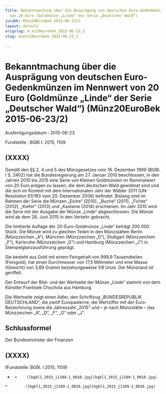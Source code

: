 ```yaml
---
Title: Bekanntmachung über die Ausprägung von deutschen Euro-Gedenkmünzen im Nennwert
  von 20 Euro (Goldmünze „Linde“ der Serie „Deutscher Wald“)
jurabk: Münz20EuroBek 2015-06-23/2
layout: default
origslug: m_nz20eurobek_2015-06-23_2
slug: muenz20eurobek_2015-06-23_2

---
```


# Bekanntmachung über die Ausprägung von deutschen Euro-Gedenkmünzen im Nennwert von 20 Euro (Goldmünze „Linde“ der Serie „Deutscher Wald“) (Münz20EuroBek 2015-06-23/2)

Ausfertigungsdatum
:   2015-06-23

Fundstelle
:   BGBl I: 2015, 1109


## (XXXX)

Gemäß den §§ 2, 4 und 5 des Münzgesetzes vom 16. Dezember 1999 (BGBl.
I S. 2402) hat die Bundesregierung am 27. Januar 2010 beschlossen, in
den Jahren 2010 bis 2015 eine Serie von Kleinen Goldmünzen im
Nominalwert von 20 Euro prägen zu lassen, die dem deutschen Wald
gewidmet sind und die sich im Kontext mit dem Internationalen Jahr der
Wälder 2011 (UN-
Resolution 61/193              vom 20. Dezember 2006) befindet.
Bislang sind im Rahmen der Serie die Münzen „Eiche“ (2010), „Buche“
(2011), „Fichte“ (2012), „Kiefer“ (2013) und „Kastanie (2014)
erschienen. Im Jahr 2015 wird die Serie mit der Ausgabe der Münze
„Linde“ abgeschlossen. Die Münze wird ab dem 26. Juni 2015 in den
Verkehr gebracht.

Die limitierte Auflage der 20-Euro-Goldmünze „Linde“ beträgt 200 000
Stück. Die Münze wird zu gleichen Teilen in den Münzstätten Berlin
(Münzzeichen „A“), München (Münzzeichen „D“), Stuttgart (Münzzeichen
„F“), Karlsruhe (Münzzeichen „G“) und Hamburg (Münzzeichen „J“) in
Stempelglanzausführung geprägt.

Sie besteht aus Gold mit einem Feingehalt von 999,9 Tausendteilen
(Feingold), hat einen Durchmesser von 17,5 Millimeter und eine Masse
(Gewicht) von 3,89 Gramm beziehungsweise 1/8 Unze. Der Münzrand ist
geriffelt.

Der Entwurf der Bild- und der Wertseite der Münze „Linde“ stammt von
dem Künstler Frantisek Chochola aus Hamburg.

Die Wertseite zeigt einen Adler, den Schriftzug „BUNDESREPUBLIK
DEUTSCHLAND“, die zwölf Europasterne, die Wertziffer mit der Euro-
Bezeichnung sowie die Jahreszahl „2015“ und – je nach Münzstätte – das
Münzzeichen „A“, „D“, „F“, „G“ oder „J“.


## Schlussformel

Der Bundesminister der Finanzen


## (XXXX)

(Fundstelle: BGBl. I 2015, 1109)


*    *        ![bgbl1_2015_j1109-1_0010.jpg](bgbl1_2015_j1109-1_0010.jpg)
    *        ![bgbl1_2015_j1109-1_0020.jpg](bgbl1_2015_j1109-1_0020.jpg)


